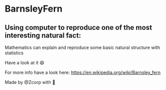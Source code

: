 # BarnsleyFern

## Using computer to reproduce one of the most interesting natural fact:
Mathematics can explain and reproduce some basic natural structure with statistics 

Have a look at it 😄

For more info have a look here: https://en.wikipedia.org/wiki/Barnsley_fern

Made by @Zcorp with 🖤
